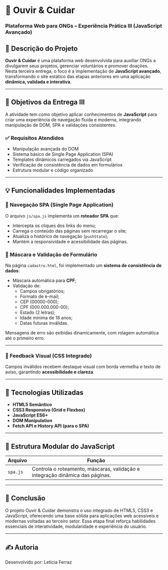 # 🌿 Ouvir & Cuidar  
### Plataforma Web para ONGs – Experiência Prática III (JavaScript Avançado)

## 🧩 Descrição do Projeto
**Ouvir & Cuidar** é uma plataforma web desenvolvida para auxiliar ONGs a divulgarem seus projetos, gerenciar voluntários e promover doações.  
Nesta terceira entrega, o foco é a implementação de **JavaScript avançado**, transformando o site estático das etapas anteriores em uma aplicação **dinâmica, validada e interativa**.

---

## 🎯 Objetivos da Entrega III
A atividade tem como objetivo aplicar conhecimentos de **JavaScript** para criar uma experiência de navegação fluida e moderna, integrando manipulação de DOM, SPA e validações consistentes.

### ✅ Requisitos Atendidos
- Manipulação avançada do DOM  
- Sistema básico de Single Page Application (SPA)  
- Templates dinâmicos carregados via JavaScript  
- Verificação de consistência de dados em formulários  
- Estrutura modular e código organizado  

---

## 💡 Funcionalidades Implementadas

### 🧭 Navegação SPA (Single Page Application)
O arquivo `js/spa.js` implementa um **roteador SPA** que:
- Intercepta os cliques dos links do menu;
- Carrega o conteúdo das páginas sem recarregar o site;
- Atualiza o histórico de navegação (`pushState`);
- Mantém a responsividade e acessibilidade das páginas.

### 🧾 Máscara e Validação de Formulário
Na página `cadastro.html`, foi implementado um **sistema de consistência de dados**:
- Máscara automática para **CPF**;
- Validação de:
  - Campos obrigatórios;
  - Formato de e-mail;
  - CEP (00000-000);
  - CPF (000.000.000-00);
  - Estado (2 letras);
  - Idade mínima de 18 anos;
  - Datas futuras inválidas.

Mensagens de erro são exibidas dinamicamente, com rolagem automática até o primeiro erro.


---

### 🎨 Feedback Visual (CSS Integrado)
Campos inválidos recebem destaque visual com borda vermelha e texto de aviso, garantindo **acessibilidade e clareza**.

---

## 🧠 Tecnologias Utilizadas
- **HTML5 Semântico**
- **CSS3 Responsivo (Grid e Flexbox)**
- **JavaScript ES6+**
- **DOM Manipulation**
- **Fetch API e History API (para o SPA)**

---

## 🧩 Estrutura Modular do JavaScript

| Arquivo | Função |
|----------|--------|
| `spa.js` | Controla o roteamento, máscaras, validação e integração dinâmica das páginas. |

---
## 🧩 Conclusão

O projeto Ouvir & Cuidar demonstra o uso integrado de HTML5, CSS3 e JavaScript, oferecendo uma base sólida para aplicações web acessíveis e modernas voltadas ao terceiro setor.
Essa etapa final reforça habilidades essenciais de interatividade, modularidade e experiência do usuário.

---

## ✍️ Autoria

Desenvolvido por: Letícia Ferraz
